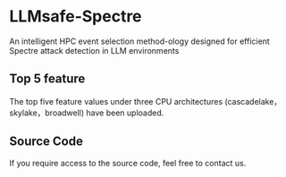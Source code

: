 # LLMsafe-Spectre
An intelligent HPC event selection method-ology designed for efficient Spectre attack detection in LLM
environments

## Top 5 feature
The top five feature values under three CPU architectures (cascadelake，skylake，broadwell) have been uploaded.

## Source Code
If you require access to the source code, feel free to contact us.
